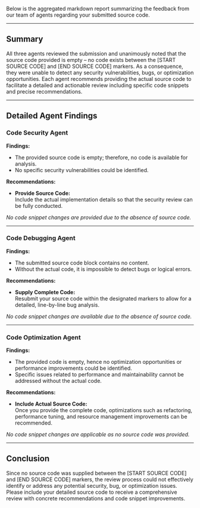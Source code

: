 Below is the aggregated markdown report summarizing the feedback from our team of agents regarding your submitted source code.

---

## Summary

All three agents reviewed the submission and unanimously noted that the source code provided is empty – no code exists between the [START SOURCE CODE] and [END SOURCE CODE] markers. As a consequence, they were unable to detect any security vulnerabilities, bugs, or optimization opportunities. Each agent recommends providing the actual source code to facilitate a detailed and actionable review including specific code snippets and precise recommendations.

---

## Detailed Agent Findings

### Code Security Agent

**Findings:**

- The provided source code is empty; therefore, no code is available for analysis.
- No specific security vulnerabilities could be identified.

**Recommendations:**

- **Provide Source Code:**  
  Include the actual implementation details so that the security review can be fully conducted.
  
_No code snippet changes are provided due to the absence of source code._

---

### Code Debugging Agent

**Findings:**

- The submitted source code block contains no content.
- Without the actual code, it is impossible to detect bugs or logical errors.

**Recommendations:**

- **Supply Complete Code:**  
  Resubmit your source code within the designated markers to allow for a detailed, line-by-line bug analysis.
  
_No code snippet changes are available due to the absence of source code._

---

### Code Optimization Agent

**Findings:**

- The provided code is empty, hence no optimization opportunities or performance improvements could be identified.
- Specific issues related to performance and maintainability cannot be addressed without the actual code.

**Recommendations:**

- **Include Actual Source Code:**  
  Once you provide the complete code, optimizations such as refactoring, performance tuning, and resource management improvements can be recommended.
  
_No code snippet changes are applicable as no source code was provided._

---

## Conclusion

Since no source code was supplied between the [START SOURCE CODE] and [END SOURCE CODE] markers, the review process could not effectively identify or address any potential security, bug, or optimization issues. Please include your detailed source code to receive a comprehensive review with concrete recommendations and code snippet improvements.